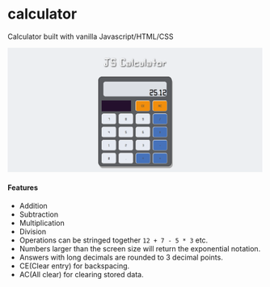 # calculator
Calculator built with  vanilla Javascript/HTML/CSS

![Image Hover Text](/ss.png)

#### Features
* Addition
* Subtraction
* Multiplication
* Division
* Operations can be stringed together `12 + 7 - 5 * 3` etc.
* Numbers larger than the screen size will return the exponential notation.
* Answers with long decimals are rounded to 3 decimal points.
* CE(Clear entry) for backspacing.
* AC(All clear) for clearing stored data.
